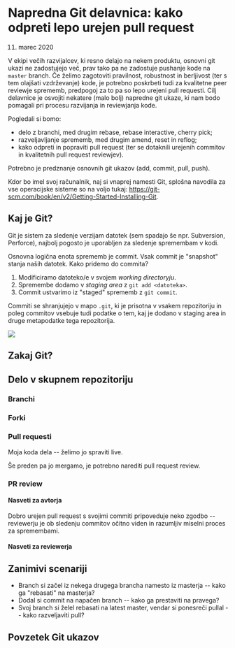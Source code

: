 # Napredna Git delavnica: kako odpreti lepo urejen pull request
11. marec 2020

V ekipi večih razvijalcev, ki resno delajo na nekem produktu, osnovni git ukazi ne zadostujejo več, prav tako pa ne zadostuje pushanje kode na `master` branch. Če želimo zagotoviti pravilnost, robustnost in berljivost (ter s tem olajšati vzdrževanje) kode, je potrebno poskrbeti tudi za kvalitetne peer reviewje sprememb, predpogoj za to pa so lepo urejeni pull requesti. Cilj delavnice je osvojiti nekatere (malo bolj) napredne git ukaze, ki nam bodo pomagali pri procesu razvijanja in reviewjanja kode.

Pogledali si bomo: 
* delo z branchi, med drugim rebase, rebase interactive, cherry pick; 
* razveljavljanje sprememb, med drugim amend, reset in reflog; 
* kako odpreti in popraviti pull request (ter se dotaknili urejenih commitov in kvalitetnih pull request reviewjev).

Potrebno je predznanje osnovnih git ukazov (add, commit, pull, push). 

Kdor bo imel svoj računalnik, naj si vnaprej namesti Git, splošna navodila za vse operacijske sisteme so na voljo tukaj: https://git-scm.com/book/en/v2/Getting-Started-Installing-Git. 

## Kaj je Git?
Git je sistem za sledenje verzijam datotek (sem spadajo še npr. Subversion, Perforce), najbolj pogosto je uporabljen za sledenje spremembam v kodi.

Osnovna logična enota sprememb je commit. Vsak commit je "snapshot" stanja naših datotek. Kako pridemo do commita?
1. Modificiramo datoteko/e v svojem _working directoryju_. 
2. Spremembe dodamo v _staging area_ z `git add <datoteka>`. 
3. Commit ustvarimo iz "staged" sprememb z `git commit`. 

Commiti se shranjujejo v mapo `.git`, ki je prisotna v vsakem repozitoriju in poleg commitov vsebuje tudi podatke o tem, kaj je dodano v staging area in druge metapodatke tega repozitorija.

![](https://git-scm.com/book/en/v2/images/areas.png)

## Zakaj Git? 

## Delo v skupnem repozitoriju

### Branchi

### Forki

### Pull requesti
Moja koda dela -- želimo jo spraviti live.

Še preden pa jo mergamo, je potrebno narediti pull request review. 

### PR review

#### Nasveti za avtorja
Dobro urejen pull request s svojimi commiti pripoveduje neko zgodbo -- reviewerju je ob sledenju commitov očitno viden in razumljiv miselni proces za spremembami.

#### Nasveti za reviewerja

## Zanimivi scenariji
* Branch si začel iz nekega drugega brancha namesto iz masterja -- kako ga "rebasati" na masterja? 
* Dodal si commit na napačen branch -- kako ga prestaviti na pravega?
* Svoj branch si želel rebasati na latest master, vendar si ponesreči pullal -- kako razveljaviti pull?

## Povzetek Git ukazov
